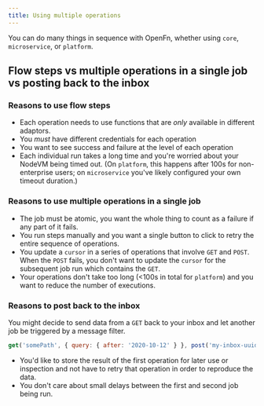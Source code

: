 ```yaml
---
title: Using multiple operations
---
```


You can do many things in sequence with OpenFn, whether using `core`,
`microservice`, or `platform`.

## Flow steps vs multiple operations in a single job vs posting back to the inbox

### Reasons to use flow steps

- Each operation needs to use functions that are _only_ available in different
  adaptors.
- You _must_ have different credentials for each operation
- You want to see success and failure at the level of each operation
- Each individual run takes a long time and you're worried about your NodeVM
  being timed out. (On `platform`, this happens after 100s for non-enterprise
  users; on `microservice` you've likely configured your own timeout duration.)

### Reasons to use multiple operations in a single job

- The job must be atomic, you want the whole thing to count as a failure if any
  part of it fails.
- You run steps manually and you want a single button to click to retry the
  entire sequence of operations.
- You update a `cursor` in a series of operations that involve `GET` and `POST`.
  When the `POST` fails, you don't want to update the `cursor` for the
  subsequent job run which contains the `GET`.
- Your operations don't take too long (<100s in total for `platform`) and you
  want to reduce the number of executions.

### Reasons to post back to the inbox

You might decide to send data from a `GET` back to your inbox and let another
job be triggered by a message filter.

```js
get('somePath', { query: { after: '2020-10-12' } }, post('my-inbox-uuid'));
```

- You'd like to store the result of the first operation for later use or
  inspection and not have to retry that operation in order to reproduce the
  data.
- You don't care about small delays between the first and second job being run.

